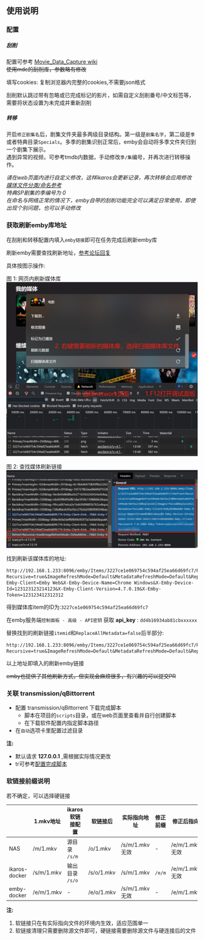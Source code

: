 
## 使用说明

### 配置

##### 刮削

配置可参考 [Movie_Data_Capture wiki](https://github.com/yoshiko2/Movie_Data_Capture/wiki)<br>
~~使用mdc的刮削库，参数略有修改~~

填写cookies: 复制浏览器内完整的cookies,不需要json格式

刮削默认跳过带有忽略或已完成标记的影片，如需自定义刮削番号/中文标签等，需要将状态设置为未完成并重新刮削

##### 转移

开启`修正剧集名`后，剧集文件夹最多两级目录结构。第一级是`剧集名字`，第二级是`季`或者特典目录`Specials`。多季的剧集识别正常后，emby会自动将多季文件夹归到一个剧集下展示。<br>
遇到异常的视频，可参考tmdb内数据，手动修改`季/集`编号，并再次进行转移操作。

_请在web页面内进行自定义修改，这样ikaros会更新记录，再次转移会应用修改_<br>
_[媒体文件分类/命名参考](https://suwmlee.github.io/posts/2021/12/05/%E5%AA%92%E4%BD%93%E6%96%87%E4%BB%B6%E5%91%BD%E5%90%8D.html)_<br>
_特典SP剧集的季编号为 0_<br>
_在命名与网络正常的情况下，emby自带的刮削功能完全可以满足日常使用，即使出现个别问题，也可以手动修改_

### 获取刷新emby库地址

在刮削和转移配置内填入`emby链接`即可在任务完成后刷新emby库

刷新emby需要查找刷新地址，[参考论坛回复](https://emby.media/community/index.php?/topic/50862-trigger-a-library-rescan-via-cmd-line/&do=findComment&comment=487929)

具体按图示操作:

图 1: 网页内刷新媒体库<br>
<img src="imgs/emby1.jpg" alt="emby-1" width="600"/>

图 2: 查找媒体刷新链接<br>
<img src="imgs/emby2.jpg" alt="emby-2" width="600"/>

找到刷新该媒体库的地址:
```
http://192.168.1.233:8096/emby/Items/3227ce1e069754c594af25ea66d69fc7/Refresh?Recursive=true&ImageRefreshMode=Default&MetadataRefreshMode=Default&ReplaceAllImages=false&ReplaceAllMetadata=false&X-Emby-Client=Emby Web&X-Emby-Device-Name=Chrome Windows&X-Emby-Device-Id=123123123214123&X-Emby-Client-Version=4.7.0.19&X-Emby-Token=123123412312312
```

得到媒体库item的ID为:`3227ce1e069754c594af25ea66d69fc7`

在emby服务端`控制面板 - 高级 - API密钥` 获取 __api_key__ : `dd4b16934ab81cbxxxxxx`

替换找到的刷新链接`itemid`和`ReplaceAllMetadata=false`后半部分:
```
http://192.168.1.233:8096/emby/Items/3227ce1e069754c594af25ea66d69fc7/Refresh?Recursive=true&ImageRefreshMode=Default&MetadataRefreshMode=Default&ReplaceAllImages=false&ReplaceAllMetadata=false&api_key=dd4b16934ab81cbxxxxxx
```

以上地址即填入的刷新emby链接

~~emby也提供了其他刷新方式，但实现会麻烦很多，有兴趣的可以提交PR~~

### 关联 transmission/qBittorrent

- 配置 transmission/qBittorrent 下载完成脚本
  - 脚本在项目的`scripts`目录，或在web页面里查看并自行创建脚本
  - 在下载软件配置内指定脚本路径
- 在`自动`选项卡里配置过滤目录

__注:__ 
- 默认请求 __127.0.0.1__ ,需根据实际情况更改
- tr可参考[配置完成脚本](https://github.com/ronggang/transmission-web-control/wiki/About-script-torrent-done-filename)

### 软链接前缀说明

若不确定，可以选择硬链接

|               | 1.mkv地址  | ikaros软链接配置 | 软链接后   | 实际指向地址    | 修正前缀 | 修正后指向      |
| ------------- | ---------- | ---------------- | ---------- | --------------- | -------- | --------------- |
| NAS           | /m/1.mkv   | 源目录 `/s/m`    | /o/1.mkv   | /s/m/1.mkv 无效 | -        | /e/m/1.mkv 无效 |
| ikaros-docker | /s/m/1.mkv | 输出目录 `/s/o`  | /s/o/1.mkv | /s/m/1.mkv      | `/e/m`   | /e/m/1.mkv 无效 |
| emby-docker   | /e/m/1.mkv | -                | /e/o/1.mkv | /s/m/1.mkv 无效 | -        | /e/m/1.mkv      |

__注:__
1. 软链接只在有实际指向文件的环境内生效，适应范围单一
2. 软链接清理只需要删除源文件即可，硬链接需要删除源文件与硬连接后的文件
